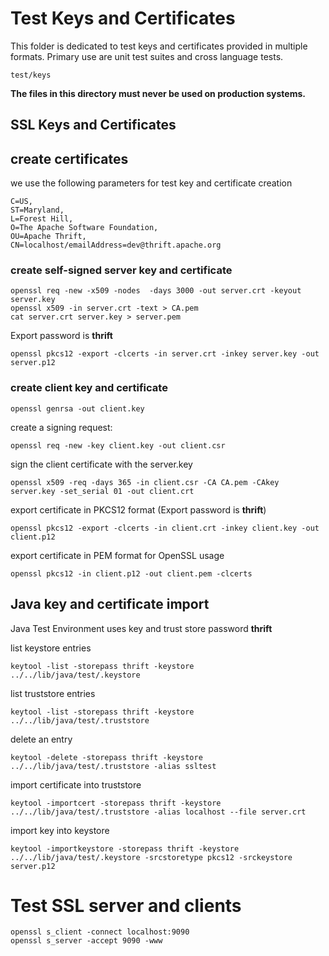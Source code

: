 # Test Keys and Certificates
This folder is dedicated to test keys and certificates provided in multiple formats.
Primary use are unit test suites and cross language tests.

    test/keys

**The files in this directory must never be used on production systems.**

## SSL Keys and Certificates


## create certificates

we use the following parameters for test key and certificate creation

    C=US,
    ST=Maryland,
    L=Forest Hill,
    O=The Apache Software Foundation,
    OU=Apache Thrift,
    CN=localhost/emailAddress=dev@thrift.apache.org

### create self-signed server key and certificate

    openssl req -new -x509 -nodes  -days 3000 -out server.crt -keyout server.key
    openssl x509 -in server.crt -text > CA.pem
    cat server.crt server.key > server.pem

Export password is **thrift**

    openssl pkcs12 -export -clcerts -in server.crt -inkey server.key -out server.p12

### create client key and certificate

    openssl genrsa -out client.key

create a signing request:

    openssl req -new -key client.key -out client.csr

sign the client certificate with the server.key

    openssl x509 -req -days 365 -in client.csr -CA CA.pem -CAkey server.key -set_serial 01 -out client.crt

export certificate in PKCS12 format (Export password is **thrift**)

    openssl pkcs12 -export -clcerts -in client.crt -inkey client.key -out client.p12

export certificate in PEM format for OpenSSL usage

    openssl pkcs12 -in client.p12 -out client.pem -clcerts


## Java key and certificate import
Java Test Environment uses key and trust store password **thrift**

list keystore entries

    keytool -list -storepass thrift -keystore ../../lib/java/test/.keystore

list truststore entries

    keytool -list -storepass thrift -keystore ../../lib/java/test/.truststore


delete an entry

    keytool -delete -storepass thrift -keystore ../../lib/java/test/.truststore -alias ssltest 


import certificate into truststore

    keytool -importcert -storepass thrift -keystore ../../lib/java/test/.truststore -alias localhost --file server.crt

import key into keystore

    keytool -importkeystore -storepass thrift -keystore ../../lib/java/test/.keystore -srcstoretype pkcs12 -srckeystore server.p12

# Test SSL server and clients

    openssl s_client -connect localhost:9090
    openssl s_server -accept 9090 -www

